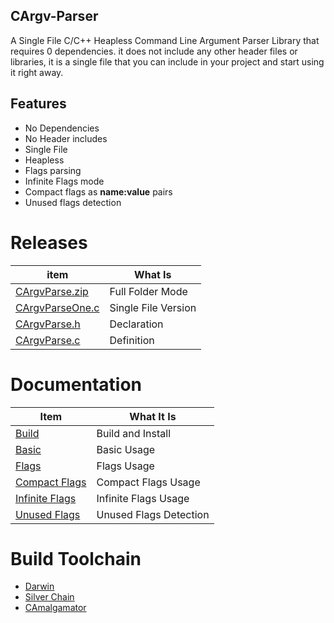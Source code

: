 ## CArgv-Parser 
A Single File C/C++ Heapless Command Line Argument Parser Library that requires 0 dependencies.
it does not include any other header files or libraries, it is a single file that you can include in your project and start using it right away.

## Features
- No Dependencies 
- No Header includes
- Single File
- Heapless
- Flags parsing
- Infinite Flags mode
- Compact flags as **name:value** pairs
- Unused flags detection

# Releases

| item          | What Is |
|-------        |-----------|
| [CArgvParse.zip](https://github.com/OUIsolutions/C-argv-parser/releases/download/0.0.2/CArgvParse.zip)| Full Folder Mode  |
| [CArgvParseOne.c](https://github.com/OUIsolutions/C-argv-parser/releases/download/0.0.2/CArgvParseOne.c)| Single File Version|
| [CArgvParse.h](https://github.com/OUIsolutions/C-argv-parser/releases/download/0.0.2/CArgvParse.h)|Declaration |
| [CArgvParse.c](https://github.com/OUIsolutions/C-argv-parser/releases/download/0.0.2/CArgvParse.c)|Definition |

# Documentation

| Item          | What It Is |
|-------        |-----------|
| [Build](/docs/build_and_install.md)| Build and Install |
| [Basic](/docs/basic.md)| Basic Usage |
| [Flags](/docs/flags.md)| Flags Usage|
| [Compact Flags](/docs/compact_flags.md)| Compact Flags Usage|
| [Infinite Flags](/docs/infinite_flags.md)| Infinite Flags Usage|
| [Unused Flags](/docs/unused_flags.md)| Unused Flags Detection|


# Build Toolchain

* [Darwin](https://github.com/OUIsolutions/Darwin)
* [Silver Chain](https://github.com/OUIsolutions/SilverChain)
* [CAmalgamator](https://github.com/OUIsolutions/CAmalgamator)
